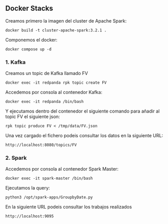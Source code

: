 ## Docker Stacks

Creamos primero la imagen del cluster de Apache Spark:
```
docker build -t cluster-apache-spark:3.2.1 .
```

Componemos el docker:
```
docker compose up -d
```

### 1. Kafka

Creamos un topic de Kafka llamado FV
```
docker exec -it redpanda rpk topic create FV
```

Accedemos por consola al contenedor Kafka:
```
docker exec -it redpanda /bin/bash 
```

Y ejecutamos dentro del contenedor el siguiente comando para añadir al topic FV el siguiente json:
```
rpk topic produce FV < /tmp/data/FV.json
```

Una vez cargado el fichero podeis consultar los datos en la siguiente URL:

```
http://localhost:8080/topics/FV
```

### 2. Spark


Accedemos por consola al contenedor Spark Master:
```
docker exec -it spark-master /bin/bash 
```

Ejecutamos la query:
```
python3 /opt/spark-apps/GroupbyDate.py
```

En la siguiente URL podeis consultar los trabajos realizados

```
http://localhost:9095
```
